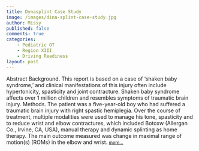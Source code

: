 ```yaml
---
title: Dynasplint Case Study
image: /images/dina-splint-case-study.jpg
author: Missy
published: false
comments: true
categories: 
    - Pediatric OT
    - Region XIII
    - Driving Readiness
layout: post
---
```


Abstract
Background. This report is based on a case of ‘shaken baby syndrome,’ and clinical manifestations of this injury often include hypertonicity, spasticity and joint contracture. Shaken baby syndrome affects over 1 million children and resembles symptoms of traumatic brain injury.
Methods. The patient was a five-year-old boy who had suffered a traumatic brain injury with right spastic hemiplegia. Over the course of treatment, multiple modalities were used to manage his tone, spasticity and to reduce wrist and elbow contractures, which included Botoxw (Allergan Co., Irvine, CA, USA), manual therapy and dynamic splinting as home therapy. The main outcome measured was change in maximal range of motion(s) (ROMs) in the elbow and wrist. <small> [more...](/docs/missy-bell-willis-ue-peds-nov.pdf)</small>

<!--<embed src="/docs/new-safe-driving-product-for-families.pdf" width="1000" height="1000" type="application/pdf"/>-->

<!--
<div class="embed-responsive embed-responsive-16by9">
  <iframe class="embed-responsive-item" src="/docs/sensory-processing-spd-and-si.pptx" allowfullscreen></iframe>
</div>-->
